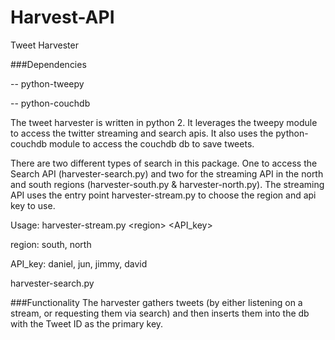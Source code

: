 # Harvest-API
Tweet Harvester

###Dependencies

-- python-tweepy

-- python-couchdb

The tweet harvester is written in python 2. It leverages the tweepy module to access the twitter streaming and search apis. It also uses the python-couchdb module to access the couchdb db to save tweets.

There are two different types of search in this package. One to access the Search API (harvester-search.py) and two for the streaming API in the north and south regions (harvester-south.py & harvester-north.py). The streaming API uses the entry point harvester-stream.py to choose the region and api key to use.

Usage:
harvester-stream.py \<region\> \<API_key\>

region: south, north

API_key: daniel, jun, jimmy, david

harvester-search.py


###Functionality
The harvester gathers tweets (by either listening on a stream, or requesting them via search) and then inserts them into the db with the Tweet ID as the primary key.
